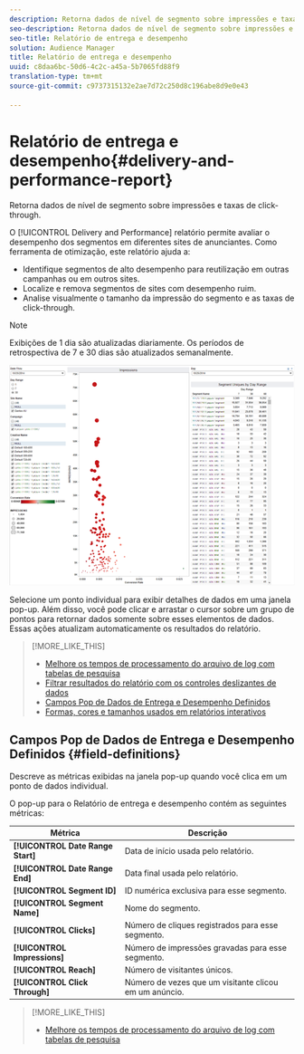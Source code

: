 ```yaml
---
description: Retorna dados de nível de segmento sobre impressões e taxas de click-through.
seo-description: Retorna dados de nível de segmento sobre impressões e taxas de click-through.
seo-title: Relatório de entrega e desempenho
solution: Audience Manager
title: Relatório de entrega e desempenho
uuid: c8daa6bc-50d6-4c2c-a45a-5b7065fd88f9
translation-type: tm+mt
source-git-commit: c9737315132e2ae7d72c250d8c196abe8d9e0e43

---
```



# Relatório de entrega e desempenho{#delivery-and-performance-report}

Retorna dados de nível de segmento sobre impressões e taxas de click-through.

<!-- 

c_delivery_reports.xml

 -->

O [!UICONTROL Delivery and Performance] relatório permite avaliar o desempenho dos segmentos em diferentes sites de anunciantes. Como ferramenta de otimização, este relatório ajuda a:

* Identifique segmentos de alto desempenho para reutilização em outras campanhas ou em outros sites.
* Localize e remova segmentos de sites com desempenho ruim.
* Analise visualmente o tamanho da impressão do segmento e as taxas de click-through.

>[!NOTE]
>
>Exibições de 1 dia são atualizadas diariamente. Os períodos de retrospectiva de 7 e 30 dias são atualizados semanalmente.

![](assets/deliveryAndPerformanceReportCapture.PNG)

Selecione um ponto individual para exibir detalhes de dados em uma janela pop-up. Além disso, você pode clicar e arrastar o cursor sobre um grupo de pontos para retornar dados somente sobre esses elementos de dados. Essas ações atualizam automaticamente os resultados do relatório.

>[!MORE_LIKE_THIS]
>
>* [Melhore os tempos de processamento do arquivo de log com tabelas de pesquisa](../../reporting/dynamic-reports/lookup-tables.md)
>* [Filtrar resultados do relatório com os controles deslizantes de dados](../../reporting/dynamic-reports/data-sliders.md)
>* [Campos Pop de Dados de Entrega e Desempenho Definidos](../../reporting/dynamic-reports/delivery-performance-report.md#field-definitions)
>* [Formas, cores e tamanhos usados em relatórios interativos](../../reporting/dynamic-reports/interactive-report-technology.md#shapes-colors-sizes)


## Campos Pop de Dados de Entrega e Desempenho Definidos {#field-definitions}

Descreve as métricas exibidas na janela pop-up quando você clica em um ponto de dados individual.

<!-- 

r_delivery_data_pop.xml

 -->

O pop-up para o Relatório de entrega e desempenho contém as seguintes métricas:

| Métrica | Descrição |
|---|---|
| **[!UICONTROL Date Range Start]** | Data de início usada pelo relatório. |
| **[!UICONTROL Date Range End]** | Data final usada pelo relatório. |
| **[!UICONTROL Segment ID]** | ID numérica exclusiva para esse segmento. |
| **[!UICONTROL Segment Name]** | Nome do segmento. |
| **[!UICONTROL Clicks]** | Número de cliques registrados para esse segmento. |
| **[!UICONTROL Impressions]** | Número de impressões gravadas para esse segmento. |
| **[!UICONTROL Reach]** | Número de visitantes únicos. |
| **[!UICONTROL Click Through]** | Número de vezes que um visitante clicou em um anúncio. |

>[!MORE_LIKE_THIS]
>
>* [Melhore os tempos de processamento do arquivo de log com tabelas de pesquisa](../../reporting/dynamic-reports/lookup-tables.md)

